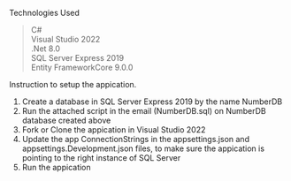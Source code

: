 Technologies Used </br>
>C# </br>
>Visual Studio 2022 </br>
>.Net 8.0 </br>
>SQL Server Express 2019 </br>
>Entity FrameworkCore 9.0.0 </br>

Instruction to setup the appication. </br>
1. Create a database in SQL Server Express 2019 by the name NumberDB</br>
2. Run the attached script in the email (NumberDB.sql) on NumberDB database created above</br>
3. Fork or Clone the appication in Visual Studio 2022 </br>
4. Update the app ConnectionStrings in the appsettings.json and appsettings.Development.json files, to make sure the appication is pointing to the right instance of SQL Server</br>
5. Run the appication</br></br>
